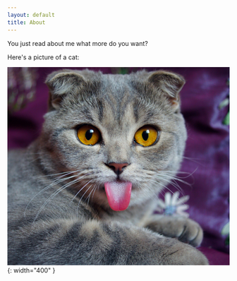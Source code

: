 ```yaml
---
layout: default
title: About
---
```

You just read about me what more do you want?

Here's a picture of a cat:  

![image](assets/images/cat.jpg){: width="400" }
